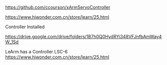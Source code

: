 https://github.com/ccourson/xArmServoController

https://www.hiwonder.com.cn/store/learn/25.html

Controller Installed

https://drive.google.com/drive/folders/1B7h0Q0HydRYi348VFJnfbAmWay4W_1Sd


LeArm has a  Controller LSC-6 https://www.hiwonder.com.cn/store/learn/25.html
